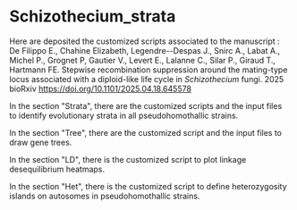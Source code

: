 # Schizothecium_strata

Here are deposited the customized scripts associated to the manuscript : De Filippo E., Chahine Elizabeth, Legendre--Despas J., Snirc A., Labat A., Michel P., Grognet P, Gautier V., Levert E., Lalanne C., Silar P., Giraud T., Hartmann FE. Stepwise recombination suppression around the mating-type locus associated with a diploid-like life cycle in <i>Schizothecium</i> fungi. 2025 bioRxiv https://doi.org/10.1101/2025.04.18.645578 

In the section "Strata", there are the customized scripts and the input files to identify evolutionary strata in all pseudohomothallic strains.

In the section "Tree",  there are the customized script and the input files to draw gene trees.

In the section "LD",  there is the customized script to plot linkage desequilibrium heatmaps.

In the section "Het",  there is the customized script to define heterozygosity islands on autosomes in pseudohomothallic strains.

